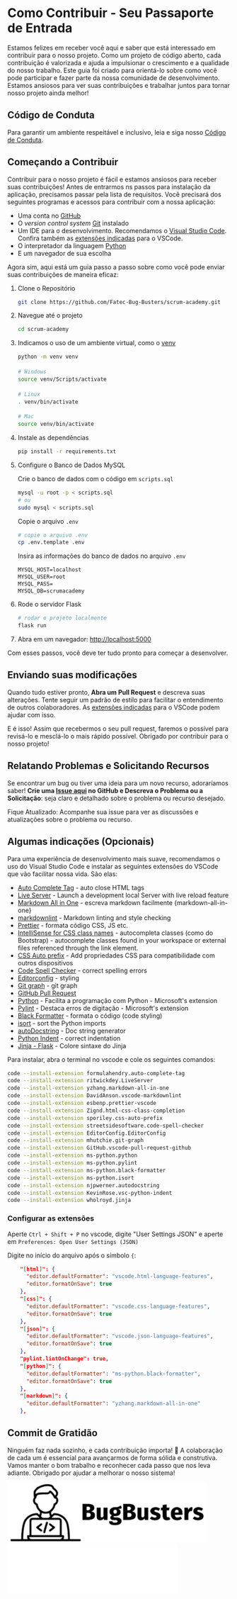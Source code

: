 # Como Contribuir - Seu Passaporte de Entrada

Estamos felizes em receber você aqui e saber que está interessado em contribuir para o nosso projeto. Como um projeto de código aberto, cada contribuição é valorizada e ajuda a impulsionar o crescimento e a qualidade do nosso trabalho. Este guia foi criado para orientá-lo sobre como você pode participar e fazer parte da nossa comunidade de desenvolvimento. Estamos ansiosos para ver suas contribuições e trabalhar juntos para tornar nosso projeto ainda melhor!

## Código de Conduta

Para garantir um ambiente respeitável e inclusivo, leia e siga nosso [Código de Conduta](./CODE_OF_CONDUCT.md).

## Começando a Contribuir

Contribuir para o nosso projeto é fácil e estamos ansiosos para receber suas contribuições! Antes de entrarmos ns passos para instalação da aplicação, precisamos passar pela lista de requisitos. Você precisará dos seguintes programas e acessos para contribuir com a nossa aplicação:

- Uma conta no [GitHub](https://github.com/)
- O *version control system* [Git](https://git-scm.com/) instalado
- Um IDE para o desenvolvimento. Recomendamos o [Visual Studio Code](https://code.visualstudio.com/). Confira também as [extensões indicadas](#algumas-indicações-opcionais) para o VSCode.
- O interpretador da linguagem [Python](https://www.python.org/)
- E um navegador de sua escolha

Agora sim, aqui está um guia passo a passo sobre como você pode enviar suas contribuições de maneira eficaz:

1. Clone o Repositório

    ```sh
    git clone https://github.com/Fatec-Bug-Busters/scrum-academy.git
    ```

2. Navegue até o projeto

    ```sh
    cd scrum-academy
    ```

3. Indicamos o uso de um ambiente virtual, como o [venv](https://docs.python.org/3/library/venv.html)

    ```sh
    python -m venv venv

    # Windows
    source venv/Scripts/activate

    # Linux
    . venv/bin/activate

    # Mac
    source venv/bin/activate
    ```

4. Instale as dependências

    ```sh
    pip install -r requirements.txt
    ```

4. Configure o Banco de Dados MySQL

   Crie o banco de dados com o código em `scripts.sql`

   ```sh
   mysql -u root -p < scripts.sql
   # ou
   sudo mysql < scripts.sql
   ```

   Copie o arquivo `.env`

   ```sh
   # copie o arquivo .env
   cp .env.template .env
   ```

   Insira as informações do banco de dados no arquivo `.env`

   ```env
   MYSQL_HOST=localhost
   MYSQL_USER=root
   MYSQL_PASS=
   MYSQL_DB=scrumacademy
   ```

5. Rode o servidor Flask

    ```sh
    # rodar o projeto localmente
    flask run
    ```

6. Abra em um navegador: [http://localhost:5000](http://localhost:5000)

Com esses passos, você deve ter tudo pronto para começar a desenvolver.

## Enviando suas modificações

Quando tudo estiver pronto, **Abra um Pull Request** e descreva suas alterações. Tente seguir um padrão de estilo para facilitar o entendimento de outros colaboradores. As [extensões indicadas](#algumas-indicações-opcionais) para o VSCode podem ajudar com isso.

E é isso! Assim que recebermos o seu pull request, faremos o possível para revisá-lo e mesclá-lo o mais rápido possível. Obrigado por contribuir para o nosso projeto!

## Relatando Problemas e Solicitando Recursos

Se encontrar um bug ou tiver uma ideia para um novo recurso, adoraríamos saber! **Crie uma [Issue aqui](https://github.com/Fatec-Bug-Busters/scrum-academy/issues) no GitHub e Descreva o Problema ou a Solicitação**: seja claro e detalhado sobre o problema ou recurso desejado.

Fique Atualizado: Acompanhe sua issue para ver as discussões e atualizações sobre o problema ou recurso.

## Algumas indicações (Opcionais)

Para uma experiência de desenvolvimento mais suave, recomendamos o uso do Visual Studio Code e instalar as seguintes extensões do VSCode que vão facilitar nossa vida. São elas:

- [Auto Complete Tag](https://marketplace.visualstudio.com/items?itemName=formulahendry.auto-complete-tag) - auto close HTML tags
- [Live Server](https://marketplace.visualstudio.com/items?itemName=ritwickdey.LiveServer) - Launch a development local Server with live reload feature
- [Markdown All in One](https://marketplace.visualstudio.com/items?itemName=yzhang.markdown-all-in-one) - escreva markdown facilmente {markdown-all-in-one}
- [markdownlint](https://marketplace.visualstudio.com/items?itemName=DavidAnson.vscode-markdownlint) - Markdown linting and style checking
- [Prettier](https://marketplace.visualstudio.com/items?itemName=esbenp.prettier-vscode) - formata código CSS, JS etc.
- [IntelliSense for CSS class names](https://marketplace.visualstudio.com/items?itemName=Zignd.html-css-class-completion) - autocompleta classes (como do Bootstrap) - autocomplete classes found in your workspace or external files referenced through the link element.
- [CSS Auto prefix](https://marketplace.visualstudio.com/items?itemName=sporiley.css-auto-prefix) - Add propriedades CSS para compatibilidade com outros dispositivos
- [Code Spell Checker](https://marketplace.visualstudio.com/items?itemName=streetsidesoftware.code-spell-checker) - correct spelling errors
- [Editorconfig](https://marketplace.visualstudio.com/items?itemName=EditorConfig.EditorConfig) - styling
- [Git graph](https://marketplace.visualstudio.com/items?itemName=mhutchie.git-graph) - git graph
- [GitHub Pull Request](https://marketplace.visualstudio.com/items?itemName=GitHub.vscode-pull-request-github)
- [Python](https://marketplace.visualstudio.com/items?itemName=ms-python.python) - Facilita a programação com Python - Microsoft's extension
- [Pylint](https://marketplace.visualstudio.com/items?itemName=ms-python.pylint) - Destaca erros de digitação - Microsoft's extension
- [Black Formatter](https://marketplace.visualstudio.com/items?itemName=ms-python.black-formatter) - formata o código (code styling)
- [isort](https://marketplace.visualstudio.com/items?itemName=ms-python.isort) - sort the Python imports
- [autoDocstring](https://marketplace.visualstudio.com/items?itemName=njpwerner.autodocstring) - Doc string generator
- [Python Indent](https://marketplace.visualstudio.com/items?itemName=KevinRose.vsc-python-indent) - correct indentation
- [Jinja - Flask](https://marketplace.visualstudio.com/items?itemName=wholroyd.jinja) - Colore sintaxe do Jinja

Para instalar, abra o terminal no vscode e cole os seguintes comandos:

```sh
code --install-extension formulahendry.auto-complete-tag
code --install-extension ritwickdey.LiveServer
code --install-extension yzhang.markdown-all-in-one
code --install-extension DavidAnson.vscode-markdownlint
code --install-extension esbenp.prettier-vscode
code --install-extension Zignd.html-css-class-completion
code --install-extension sporiley.css-auto-prefix
code --install-extension streetsidesoftware.code-spell-checker
code --install-extension EditorConfig.EditorConfig
code --install-extension mhutchie.git-graph
code --install-extension GitHub.vscode-pull-request-github
code --install-extension ms-python.python
code --install-extension ms-python.pylint
code --install-extension ms-python.black-formatter
code --install-extension ms-python.isort
code --install-extension njpwerner.autodocstring
code --install-extension KevinRose.vsc-python-indent
code --install-extension wholroyd.jinja
```

### Configurar as extensões

Aperte `Ctrl + Shift + P` no vscode, digite "User Settings JSON" e aperte em `Preferences: Open User Settings (JSON)`

Digite no início do arquivo após o símbolo `{`:

```json
    "[html]": {
      "editor.defaultFormatter": "vscode.html-language-features",
      "editor.formatOnSave": true
    },
    "[css]": {
      "editor.defaultFormatter": "vscode.css-language-features",
      "editor.formatOnSave": true
    },
    "[json]": {
      "editor.defaultFormatter": "vscode.json-language-features",
      "editor.formatOnSave": true
    },
    "pylint.lintOnChange": true,
    "[python]": {
      "editor.defaultFormatter": "ms-python.black-formatter",
      "editor.formatOnSave": true
    },
    "[markdown]": {
      "editor.defaultFormatter": "yzhang.markdown-all-in-one"
    },
```

## Commit de Gratidão

Ninguém faz nada sozinho, e cada contribuição importa! 🌟 A colaboração de cada um é essencial para avançarmos de forma sólida e construtiva. Vamos manter o bom trabalho e reconhecer cada passo que nos leva adiante. Obrigado por ajudar a melhorar o nosso sistema!

![Bug Busters](./src/static/images/bug-busters-logo-black.png)
![Bug Busters](./src/static/images/bug-busters-logo-white.png)
